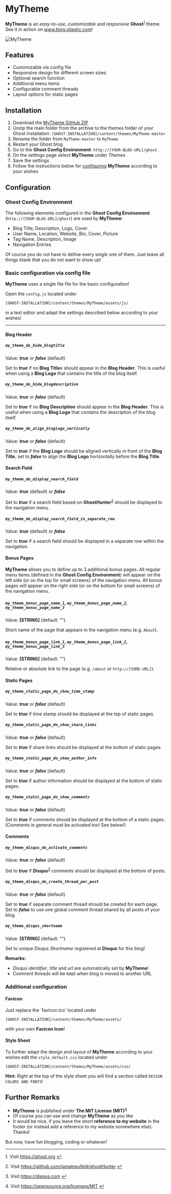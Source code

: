 ﻿# MyTheme

**MyTheme** is an *easy-to-use*, *customizable* and *responsive* **Ghost**<sup id="t1">[1](#f1)</sup> theme. 
See it in action on www.blog.oliastic.com!

![MyTheme](http://www.blog.oliastic.com:8080/content/images/MyTheme_Demo.png)




## Features

* Customizable via config file
* Responsive design for different screen sizes
* Optional search function
* Additional menu items 
* Configurable comment threads
* Layout options for static pages



## Installation

1. Download the [MyTheme GitHub ZIP](https://github.com/oliastic/MyTheme/archive/master.zip) 
2. Unzip the main folder from the archive to the themes folder of your Ghost installation: `[GHOST-INSTALLATION]/content/themes/MyTheme-master`
3. Rename the folder from `MyTheme-master` to `MyTheme`
4. Restart your Ghost blog
5. Go to the **Ghost Config Environment**: `http://[YOUR-BLOG-URL]/ghost`
6. On the settings page select **MyTheme** under *Themes*
7. Save the settings
8. Follow the instructions below for [configuring](#Configuration) **MyTheme** according to your wishes



## Configuration

### Ghost Config Environment

The following elements configured in the **Ghost Config Environment** (`http://[YOUR-BLOG-URL]/ghost`) are used by **MyTheme**:

* Blog Title, Description, Logo, Cover
* User Name, Location, Website, Bio, Cover, Picture
* Tag Name, Description, Image
* Navigation Entries

Of course you do not have to define every single one of them. Just leave all things blank that you do not want to show up!





### Basic configuration via config file

**MyTheme** uses a single file file for the basic configuration! 

Open the `config.js` located under

`[GHOST-INSTALLATION]/content/themes/MyTheme/assets/js/`

in a text editor and adapt the settings described below according to your wishes!

---

#### Blog Header

##### `my_theme_do_hide_blogtitle`

Value: ***true*** or ***false*** (default)

Set to ***true*** if no **Blog Title**e should appear in the **Blog Header**. This is useful when using a **Blog Logo** that contains the title of the blog itself.



##### `my_theme_do_hide_blogdescription`

Value: ***true*** or ***false*** (default)

Set to ***true*** if no **Blog Description** should appear in the **Blog Header**. This is useful when using a **Blog Logo** that contains the description of the blog itself.



##### `my_theme_do_align_bloglogo_vertically`

Value: ***true*** or ***false*** (default)

Set to ***true*** if the **Blog Logo** should be aligned vertically in front of the **Blog Title**, set to ***false*** to align the **Blog Logo** horizontally before the **Blog Title**.



#### Search Field

##### `my_theme_do_display_search_field`

Value: ***true*** (default) or ***false***

Set to ***true*** if a search field based on **GhostHunter**<sup id="t2">[2](#f2)</sup> should be displayed to the navigation menu.


##### `my_theme_do_display_search_field_in_separate_row`

Value: ***true*** (default) or ***false***

Set to ***true*** if a search field should be displayed in a separate row within the navigation. 



#### Bonus Pages

**MyTheme** allows you to define up to 3 additional bonus pages. 
All regular menu items (defined in the **Ghost Config Environment**)  will appear on the left side (or on the top for small screens) of the navigation menu.
All bonus pages will appear on the right side (or on the bottom for small screens) of the navigation menu. 

##### `my_theme_bonus_page_name_1`, `my_theme_bonus_page_name_2`, `my_theme_bonus_page_name_3`

Value: **[STRING]** (default: "")

Short name of the page that appears in the navigation menu (e.g. `About`).

##### `my_theme_bonus_page_link_1`, `my_theme_bonus_page_link_2`, `my_theme_bonus_page_link_3`

Value: **[STRING]** (default: "")

Relative or absolute link to the page (e.g. `/about` or `http://[SOME-URL]`). 




#### Static Pages

##### `my_theme_static_page_do_show_time_stamp`

Value: ***true*** or ***false*** (default)

Set to ***true*** if time stamp should be displayed at the top of static pages.


##### `my_theme_static_page_do_show_share_links`

Value: ***true*** or ***false*** (default)

Set to ***true*** if share links should be displayed at the bottom of static pages.


##### `my_theme_static_page_do_show_author_info`

Value: ***true*** or ***false*** (default)

Set to ***true*** if author information should be displayed at the bottom of static pages.


##### `my_theme_static_page_do_show_comments`

Value: ***true*** or ***false*** (default)

Set to ***true*** if comments should be displayed at the bottom of a static pages. 
(Comments in general must be activated too! See below!) 



#### Comments

##### `my_theme_disqus_do_activate_comments`

Value: ***true*** or ***false*** (default)

Set to ***true*** if **Disqus**<sup id="t3">[3](#f3)</sup> comments should be displayed at the bottom of posts.



##### `my_theme_disqus_do_create_thread_per_post`

Value: ***true*** or ***false*** (default)

Set to ***true*** if separate comment thread should be created for each page. 
Set to ***false*** to use one global comment thread shared by all posts of your blog.


##### `my_theme_disqus_shortname`

Value: **[STRING]** (default: "")

Set to unique *Disqus Shortname* registered at **Disqus** for this blog!

**Remarks:** 
* *Disqus identifier*, *title* and *url* are automatically set by **MyTheme**!
* Comment threads will be kept when blog is moved to another URL






### Additional configuration


#### Favicon

Just replace the `favicon.ico' located under

`[GHOST-INSTALLATION]/content/themes/MyTheme/assets/`

with your own **Favicon Icon**!




#### Style Sheet

To further adapt the design and layout of **MyTheme** according to your wishes edit the `style_default.css` located under  

`[GHOST-INSTALLATION]/content/themes/MyTheme/assets/css/`

**Hint:** Right at the top of the style sheet you will find a section called `DESIGN COLORS AND FONTS`! 



## Further Remarks

* **MyTheme** is published under **The MIT License (MIT)**<sup id="t4">[4](#f4)</sup>
* Of course you can use and change **MyTheme** as you like 
* It would be nice, if you leave the short **reference to my website** in the footer (or instead add a reference to my website somewhere else). Thanks!

But now, have fun blogging, coding or whatever!

---

<a id="f1">1.</a> Visit https://ghost.org [↩](#t1)

<a id="f2">2.</a> Visit https://github.com/jamalneufeld/ghostHunter [↩](#t2)

<a id="f3">3.</a> Visit https://disqus.com [↩](#t3)

<a id="f4">4.</a> Visit https://opensource.org/licenses/MIT [↩](#t4)


